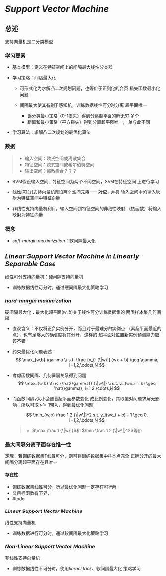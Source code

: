 #	*Support Vector Machine*

##	总述

支持向量机是二分类模型

###	学习要素

-	基本模型：定义在特征空间上的间隔最大线性分类器

-	学习策略：间隔最大化

	-	可形式化为求解凸二次规划问题，也等价于正则化的合页
		损失函数最小化问题

	-	间隔最大使其有别于感知机，训练数据线性可分时分离
		超平面唯一

		-	误分类最小策略（0-1损失）得到分离超平面的解无穷
			多个
		-	距离和最小策略（平方损失）得到分离超平面唯一，
			单与此不同

-	学习算法：求解凸二次规划的最优化算法

###	数据

> - 输入空间：欧氏空间或离散集合
> - 特征空间：欧式空间或希尔伯特空间
> - 输出空间：离散集合？？？

-	SVM假设输入空间、特征空间为两个不同空间，SVM在特征空间
	上进行学习

-	线性[可分]支持向量机假设两个空间元素**一一对应**，并将
	输入空间中的输入映射为特征空间中特征向量

-	非线性支持向量机利用，输入空间到特征空间的非线性映射
	（核函数）将输入映射为特征向量

###	概念

-	*soft-margin maximization*：软间隔最大化

##	*Linear Support Vector Machine in Linearly Separable Case*

线性可分支持向量机：硬间隔支持向量机

-	训练数据线性可分时，通过硬间隔最大化策略学习

###	*hard-margin maximization*

硬间隔最大化：最大化超平面$(w,b)$关于线性可分训练数据集的
两类样本集几何间隔

-	直观含义：不仅将正负实例分开，而且对于最难分的实例点
	（离超平面最近的点），也有足够大的确信度将其分开，这样的
	超平面对位置新实例预测能力应该不错

-	约束最优化问题表述：
	$$
	\max_{w,b} \gamma \\
	s.t. \frac {y_i} {\|w\|} (wx + b) \geq \gamma,
		i=1,2,\cdots,N
	$$

-	考虑函数间隔、几何间隔关系得到问题
	$$
	\max_{w,b} \frac {\hat{\gamma}} {\|w\|} \\
	s.t. y_i(wx_i + b) \geq \hat{\gamma}, i=1,2,\cdots,N
	$$

-	而函数间隔$\hat{\gamma}$大小会随着超平面参数变化
	成比例变化，其取值对问题求解无影响，所以可取
	$\hat{\gamma}=1$带入，得到最优化问题

	$$
	\min_{w,b} \frac 1 2 {\|w\|}^2
	s.t. y_i(wx_i + b) - 1 \geq 0, i=1,2,\cdots,N
	$$

	> - $\max \frac 1 {\|w\|}$和
		$\min \frac 1 2 {\|w\|}^2$等价

###	最大间隔分离平面存在惟一性

定理：若训练数据集T线性可分，则可将训练数据集中样本点完全
正确分开的最大间隔分离超平面存在且唯一

####	存在性

-	训练数据集线性可分，所以最优化问题一定存在可行解
-	又目标函数有下界，
-	#todo

###	*Linear Support Vector Machine*

线性支持向量机

-	训练数据进行可分时，通过软间隔最大化策略学习

###	*Non-Linear Support Vector Machine*

非线性支持向量机

-	训练数据线性不可分时，使用*kernel trick*、软间隔最大化
	策略学习

####


